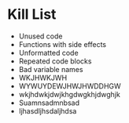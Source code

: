 Kill List
=========
* Unused code
* Functions with side effects
* Unformatted code
* Repeated code blocks
* Bad variable names
* WKJHWKJWH
* WYWUYDEWJHWJHWDDHGW
* wkjhdwkjdwjkhgdwgkhjdwghjk
* Suamnsadmnbsad
* ljhasdljhsdaljhdsa
